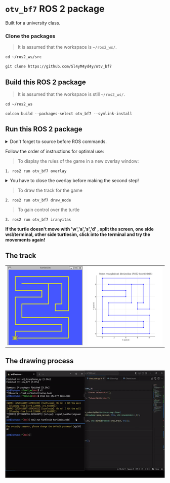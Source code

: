 # `otv_bf7` ROS 2 package
Built for a university class.
### Clone the packages
>It is assumed that the workspace is `~/ros2_ws/`.
``` 
cd ~/ros2_ws/src
```
```
git clone https://github.com/Sl4yM4yd4y/otv_bf7
```
## Build this ROS 2 package
>It is assumed that the workspace is still `~/ros2_ws/`.
```
cd ~/ros2_ws
```
```
colcon build --packages-select otv_bf7 --symlink-install
```
## Run this ROS 2 package
<details>
<summary> Don't forget to source before ROS commands.</summary>
source ~/ros2_ws/install/setup.bash
</details>

Follow the order of instructions for optimal use:
>To display the rules of the game in a new overlay window:
```
1. ros2 run otv_bf7 overlay
```
<details>
<summary>You have to close the overlay before making the second step!</summary>
Press the 'ESC' button to close it.
</details>

>To draw the track for the game
```
2. ros2 run otv_bf7 draw_node
```
>To gain control over the turtle
```
3. ros2 run otv_bf7 iranyitas
```
**If the turtle doesn't move with 'w','a','s','d' , split the screen, one side wsl/terminal, other side turtlesim, click into the terminal and try the movements again!**

## The track 

<table align ="center">
  <tr>
    <td>
      <img src="img/kirajzolt_palya.png" alt="kirajzolt palya" width="250" height="250"/>
    </td>
    <td>
      <img src="img/teknos_palya_coord.png" alt="teknos palya coord" width="250" height="250"/>
    </td>
  </tr>
</table>

## The drawing process

<div align="center">
  <img src="img/palya_rajzolas.gif" alt="palya rajzolas" width="600" height="338"/>
</div>


